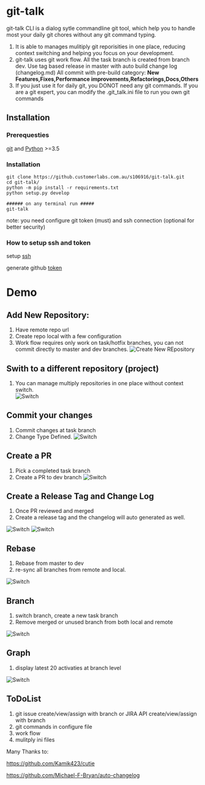 # git-talk

git-talk CLI is a dialog sytle commandline git tool, which help you to handle most your daily git chores without any git command typing.
1. It is able to manages mulitiply git reporisities in one place, reducing context switching and helping you focus on your development.
2. git-talk uses git work flow. 
        All the task branch is created from branch dev.
        Use tag based release in master with auto build change log (changelog.md)
        All commit with pre-build category: **New Features,Fixes,Performance improvements,Refactorings,Docs,Others** 
3. If you just use it for daily git, you DONOT need any git commands. If you are a git expert, you can modify the .git_talk.ini file to run you own git commands

## Installation
### Prerequesties 
[git](https://git-scm.com/download) and [Python](https://www.python.org/downloads/) >=3.5

### Installation
```
git clone https://github.customerlabs.com.au/s106916/git-talk.git
cd git-talk/
python -m pip install -r requirements.txt
python setup.py develop

###### on any terminal run #####
git-talk
```
note: you need configure git token (must) and ssh connection (optional for better security)
### How to setup ssh and token
setup [ssh](https://docs.github.com/en/github/authenticating-to-github/connecting-to-github-with-ssh)

generate github [token](https://docs.github.com/en/github/authenticating-to-github/creating-a-personal-access-token)

# Demo
## Add New Repository:
1. Have remote repo url
2. Create repo local with a few configuration
3. Work flow requires only work on task/hotfix branches, you can not commit directly to master and dev branches. 
![Create New REpository](./git_talk/doc/createnewrepo.gif)

## Swith to a different repository (project)
1. You can manage multiply repositories in one place without context switch.  
![Switch](./git_talk/doc/switchrepo.gif) 

## Commit your changes
1. Commit changes at task branch
2. Change Type Defined.
![Switch](./git_talk/doc/commit.gif) 

## Create a PR
1. Pick a completed task branch
2. Create a PR to dev branch
![Switch](./git_talk/doc/pr.gif) 

## Create a Release Tag and Change Log
1. Once PR reviewed and merged
2. Create a release tag and the changelog will auto generated as well.

![Switch](./git_talk/doc/tag.gif) 
![Switch](./git_talk/doc/tag_web.gif) 

## Rebase
1. Rebase from master to dev
2. re-sync all branches from remote and local.

![Switch](./git_talk/doc/rebase.gif) 

## Branch
1. switch branch, create a new task branch
2. Remove merged or unused branch from both local and remote

![Switch](./git_talk/doc/branch.gif) 

## Graph
1. display latest 20 activaties at branch level

![Switch](./git_talk/doc/graph.gif) 


## ToDoList
1. git issue create/view/assign with branch
   or JIRA API create/view/assign with branch
2. git commands in configure file
3. work flow 
4. mulitply ini files


Many Thanks to:

https://github.com/Kamik423/cutie

https://github.com/Michael-F-Bryan/auto-changelog
